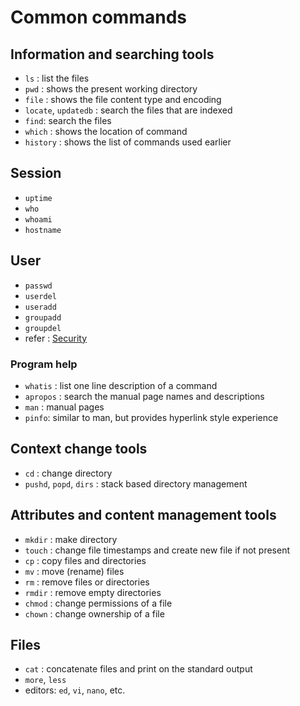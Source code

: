 # Common commands

## Information and searching tools
- `ls` : list the files
- `pwd` : shows the present working directory
- `file` : shows the file content type and encoding
- `locate`, `updatedb` : search the files that are indexed
- `find`: search the files
- `which` : shows the location of command
- `history` : shows the list of commands used earlier

## Session
- `uptime`
- `who`
- `whoami`
- `hostname`

## User
- `passwd`
- `userdel`
- `useradd`
- `groupadd`
- `groupdel`
- refer : [Security](../../concepts/security/security.md)

### Program help
- `whatis` : list one line description of a command
- `apropos` : search the manual page names and descriptions
- `man` : manual pages
- `pinfo`: similar to man, but provides hyperlink style experience

## Context change tools
- `cd` : change directory
- `pushd`, `popd`, `dirs` : stack based directory management

## Attributes and content management tools

- `mkdir` : make directory
- `touch` : change file timestamps and create new file if not present
- `cp` : copy files and directories
- `mv` : move (rename) files
- `rm` : remove files or directories
- `rmdir` : remove empty directories
- `chmod` : change permissions of a file
- `chown` : change ownership of a file

## Files

- `cat` : concatenate files and print on the standard output
- `more`, `less`
- editors: `ed`, `vi`, `nano`, etc.

